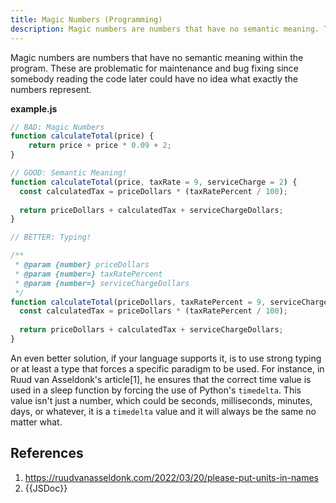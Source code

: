 ```yaml
---
title: Magic Numbers (Programming)
description: Magic numbers are numbers that have no semantic meaning. These are problematic for maintenance and bug fixing.
---
```


Magic numbers are numbers that have no semantic meaning within the program. These are problematic for maintenance and bug fixing since somebody reading the code later could have no idea what exactly the numbers represent.

**example.js**

```javascript
// BAD: Magic Numbers
function calculateTotal(price) {
	return price + price * 0.09 + 2;
}

// GOOD: Semantic Meaning!
function calculateTotal(price, taxRate = 9, serviceCharge = 2) {
  const calculatedTax = priceDollars * (taxRatePercent / 100);
  
  return priceDollars + calculatedTax + serviceChargeDollars;
}

// BETTER: Typing!

/**
 * @param {number} priceDollars
 * @param {number=} taxRatePercent
 * @param {number=} serviceChargeDollars
 */
function calculateTotal(priceDollars, taxRatePercent = 9, serviceChargeDollars = 2) {
  const calculatedTax = priceDollars * (taxRatePercent / 100);
  
  return priceDollars + calculatedTax + serviceChargeDollars;
}
```

An even better solution, if your language supports it, is to use strong typing or at least a type that forces a specific paradigm to be used. For instance, in Ruud van Asseldonk's article[1], he ensures that the correct time value is used in a sleep function by forcing the use of Python's `timedelta`. This value isn't just a number, which could be seconds, milliseconds, minutes, days, or whatever, it is a `timedelta` value and it will always be the same no matter what.

## References

1. https://ruudvanasseldonk.com/2022/03/20/please-put-units-in-names
1. {{JSDoc}}
